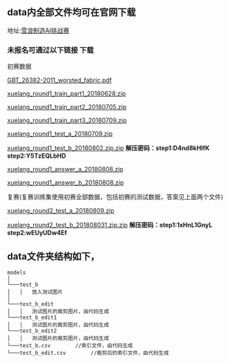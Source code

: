 ## data内全部文件均可在官网下载
地址:[雪浪制造AI挑战赛](https://tianchi.aliyun.com/competition/introduction.htm?spm=a2c22.11695015.1131732.1.4ea25275NNvZuf&raceId=231666)

### 未报名可通过以下链接 下载
初赛数据

[GBT_26382-2011_worsted_fabric.pdf](http://aliyuntianchiresult.cn-hangzhou.oss.aliyun-inc.com/file/race/documents/231666/GBT_26382-2011_worsted_fabric.pdf?Expires=1537419373&OSSAccessKeyId=2zep9f8tkzg6ennfl26ciifi&Signature=bd5QxorYYrO9lstTx%2BZLTo374%2B4%3D&response-content-disposition=attachment%3B%20)

[xuelang_round1_train_part1_20180628.zip](http://aliyuntianchiresult.cn-hangzhou.oss.aliyun-inc.com/file/race/documents/231666/xuelang_round1_train_part1_20180628.zip?Expires=1537419433&OSSAccessKeyId=2zep9f8tkzg6ennfl26ciifi&Signature=2lxWo%2FoVwfNjFBpmYPKycuHyFo4%3D&response-content-disposition=attachment%3B%20)

[xuelang_round1_train_part2_20180705.zip](http://aliyuntianchiresult.cn-hangzhou.oss.aliyun-inc.com/file/race/documents/231666/xuelang_round1_train_part2_20180705.zip?Expires=1537419457&OSSAccessKeyId=2zep9f8tkzg6ennfl26ciifi&Signature=uZ0oaqONxWwJ2ixoATdPk%2FAMUOI%3D&response-content-disposition=attachment%3B%20)

[xuelang_round1_train_part3_20180709.zip](http://aliyuntianchiresult.cn-hangzhou.oss.aliyun-inc.com/file/race/documents/231666/xuelang_round1_train_part3_20180709.zip?Expires=1537419478&OSSAccessKeyId=2zep9f8tkzg6ennfl26ciifi&Signature=YNZTncUev4rA4jzyP1rd%2BTNKnos%3D&response-content-disposition=attachment%3B%20)

[xuelang_round1_test_a_20180709.zip](http://aliyuntianchiresult.cn-hangzhou.oss.aliyun-inc.com/file/race/documents/231666/xuelang_round1_test_a_20180709.zip?Expires=1537419525&OSSAccessKeyId=2zep9f8tkzg6ennfl26ciifi&Signature=J7u1BP%2BtpOvaUoFNu4%2F4R%2F%2Fw2rg%3D&response-content-disposition=attachment%3B%20)

[xuelang_round1_test_b_20180802.zip.zip](http://aliyuntianchiresult.cn-hangzhou.oss.aliyun-inc.com/file/race/documents/231666/xuelang_round1_test_b_20180802.zip.zip?Expires=1537419555&OSSAccessKeyId=2zep9f8tkzg6ennfl26ciifi&Signature=6TB26oVQpcavcB5tcwY%2BE53dix4%3D&response-content-disposition=attachment%3B%20)
**解压密码：step1:D4nd8kHIfK     step2:Y5TzEQLbHD**

[xuelang_round1_answer_a_20180808.zip](http://aliyuntianchiresult.cn-hangzhou.oss.aliyun-inc.com/file/race/documents/231666/xuelang_round1_answer_a_20180808.zip?Expires=1537419622&OSSAccessKeyId=2zep9f8tkzg6ennfl26ciifi&Signature=x6l%2B92m7eApVYTutIATDChNvH%2Bs%3D&response-content-disposition=attachment%3B%20)

[xuelang_round1_answer_b_20180808.zip](http://aliyuntianchiresult.cn-hangzhou.oss.aliyun-inc.com/file/race/documents/231666/xuelang_round1_answer_b_20180808.zip?Expires=1537419632&OSSAccessKeyId=2zep9f8tkzg6ennfl26ciifi&Signature=HCDla8%2BSci4VpUdQuiCXihViHlA%3D&response-content-disposition=attachment%3B%20)


复赛(复赛训练集使用初赛全部数据，包括初赛的测试数据，答案见上面两个文件)

[xuelang_round2_test_a_20180809.zip](http://aliyuntianchiresult.cn-hangzhou.oss.aliyun-inc.com/file/race/documents/231666/%5Bnew%5D%20xuelang_round2_test_a_20180809.zip?Expires=1537419807&OSSAccessKeyId=2zep9f8tkzg6ennfl26ciifi&Signature=UoBepCh1pO5K9Fmav2P%2F77gFnNQ%3D&response-content-disposition=attachment%3B%20)

[xuelang_round2_test_b_201808031.zip.zip](http://aliyuntianchiresult.cn-hangzhou.oss.aliyun-inc.com/file/race/documents/231666/xuelang_round2_test_b_201808031.zip.zip?Expires=1537419838&OSSAccessKeyId=2zep9f8tkzg6ennfl26ciifi&Signature=nkRVR7UId3kIdAm8T5qAijjxTd4%3D&response-content-disposition=attachment%3B%20)
**解压密码：step1:1xHnL1GnyL     step2:wEUyUDw4Ef**


## data文件夹结构如下，
```
models
│
└───test_b
│   │   放入测试图片
│   
└───test_b_edit
│   │   测试图片的裁剪图片，由代码生成
└───test_b_edit1
│   │   测试图片的裁剪图片，由代码生成
└───test_b_edit2
│   │   测试图片的裁剪图片，由代码生成
└───test_b.csv        //索引文件，由代码生成
└───test_b_edit.csv        //裁剪后的索引文件，由代码生成
```
